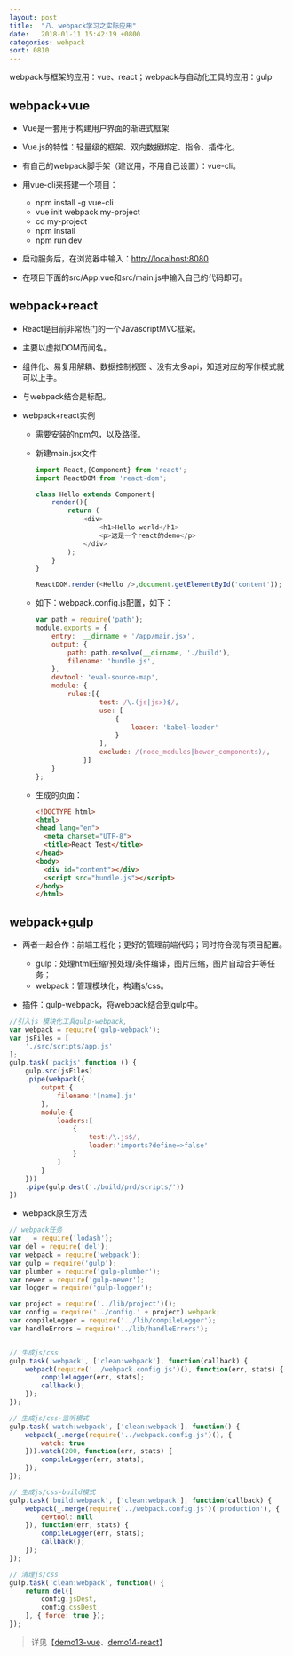 ```yaml
---
layout: post
title:  "八、webpack学习之实际应用"
date:   2018-01-11 15:42:19 +0800
categories: webpack
sort: 0810
---
```


webpack与框架的应用：vue、react；webpack与自动化工具的应用：gulp

## webpack+vue

 - Vue是一套用于构建用户界面的渐进式框架
  - Vue.js的特性：轻量级的框架、双向数据绑定、指令、插件化。
  - 有自己的webpack脚手架（建议用，不用自己设置）：vue-cli。
- 用vue-cli来搭建一个项目：

     - npm install -g vue-cli
     - vue init webpack my-project
     - cd my-project
     - npm install
     - npm run dev
- 启动服务后，在浏览器中输入：<http://localhost:8080>
- 在项目下面的src/App.vue和src/main.js中输入自己的代码即可。

## webpack+react

- React是目前非常热门的一个JavascriptMVC框架。

- 主要以虚拟DOM而闻名。

- 组件化、易复用解耦、数据控制视图 、没有太多api，知道对应的写作模式就可以上手。

- 与webpack结合是标配。

- webpack+react实例

  - 需要安装的npm包，以及路径。

  - 新建main.jsx文件

    ```js
    import React,{Component} from 'react';
    import ReactDOM from 'react-dom';

    class Hello extends Component{
        render(){
            return (
                <div>
                    <h1>Hello world</h1>
                    <p>这是一个react的demo</p>
                </div>
            );
        }
    }

    ReactDOM.render(<Hello />,document.getElementById('content'));
    ```

  - 如下：webpack.config.js配置，如下：

    ```js
    var path = require('path');
    module.exports = {
        entry:  __dirname + '/app/main.jsx',
        output: {
            path: path.resolve(__dirname, './build'),
            filename: 'bundle.js',
        },
        devtool: 'eval-source-map',
        module: {
            rules:[{
                    test: /\.(js|jsx)$/,
                    use: [
                        {
                            loader: 'babel-loader'
                        }
                    ],
                    exclude: /(node_modules|bower_components)/,
                }]
        }
    };

    ```

  - 生成的页面：

    ```html
    <!DOCTYPE html>
    <html>
    <head lang="en">
      <meta charset="UTF-8">
      <title>React Test</title>
    </head>
    <body>
      <div id="content"></div>
      <script src="bundle.js"></script>
    </body>
    </html>  
    ```


## webpack+gulp

- 两者一起合作：前端工程化；更好的管理前端代码；同时符合现有项目配置。

  - gulp：处理html压缩/预处理/条件编译，图片压缩，图片自动合并等任务；
  - webpack：管理模块化，构建js/css。
- 插件：gulp-webpack，将webpack结合到gulp中。

```js
//引入js 模块化工具gulp-webpack,
var webpack = require('gulp-webpack');
var jsFiles = [
    './src/scripts/app.js'
];
gulp.task('packjs',function () {
    gulp.src(jsFiles)
    .pipe(webpack({
        output:{
            filename:'[name].js'
        },
        module:{
            loaders:[
                {
                    test:/\.js$/,
                    loader:'imports?define=>false'
                }
            ]
        }
    }))
    .pipe(gulp.dest('./build/prd/scripts/'))
})
```


- webpack原生方法

```js
// webpack任务
var _ = require('lodash');
var del = require('del');
var webpack = require('webpack');
var gulp = require('gulp');
var plumber = require('gulp-plumber');
var newer = require('gulp-newer');
var logger = require('gulp-logger');

var project = require('../lib/project')();
var config = require('../config.' + project).webpack;
var compileLogger = require('../lib/compileLogger');
var handleErrors = require('../lib/handleErrors');


// 生成js/css
gulp.task('webpack', ['clean:webpack'], function(callback) {
    webpack(require('../webpack.config.js')(), function(err, stats) {
        compileLogger(err, stats);
        callback();
    });
});

// 生成js/css-监听模式
gulp.task('watch:webpack', ['clean:webpack'], function() {
    webpack(_.merge(require('../webpack.config.js')(), {
        watch: true
    })).watch(200, function(err, stats) {
        compileLogger(err, stats);
    });
});

// 生成js/css-build模式
gulp.task('build:webpack', ['clean:webpack'], function(callback) {
    webpack(_.merge(require('../webpack.config.js')('production'), {
        devtool: null
    }), function(err, stats) {
        compileLogger(err, stats);
        callback();
    });
});

// 清理js/css
gulp.task('clean:webpack', function() {
    return del([
        config.jsDest,
        config.cssDest
    ], { force: true });
});
```






> 详见【[demo13-vue](https://github.com/huanghui8030/webpack/tree/master/demo13-vue)、[demo14-react](https://github.com/huanghui8030/webpack/tree/master/demo14-react)】